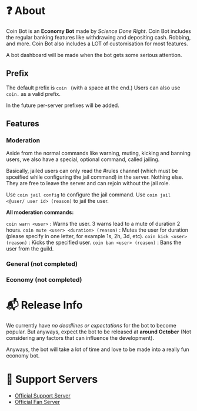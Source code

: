 # ❓ About

Coin Bot is an **Economy Bot** made by *Science Done Right*. Coin Bot includes the regular banking features like withdrawing and depositing cash. Robbing, and more.
Coin Bot also includes a LOT of customisation for most features.

A bot dashboard will be made when the bot gets some serious attention.

## Prefix

The default prefix is `coin `  (with a space at the end.) Users can also use `coin.` as a valid prefix.

In the future per-server prefixes will be added.

## Features

### Moderation

Aside from the normal commands like warning, muting, kicking and banning users, we also have a special, optional command, called jailing.

Basically, jailed users can only read the #rules channel (which must be spceified while configuring the jail command) in the server. Nothing else. They are free to leave the server and can rejoin without the jail role.

Use `coin jail config` to configure the jail command.
Use `coin jail <@user/ user id> (reason)` to jail the user.

**All moderation commands:**

`coin warn <user>` : Warns the user. 3 warns lead to a mute of duration 2 hours.
`coin mute <user> <duration> (reason)` : Mutes the user for duration (please specify in one letter, for example 1s, 2h, 3d, etc).
`coin kick <user> (reason)` : Kicks the specified user.
`coin ban <user> (reason)` : Bans the user from the guild.

### General (not completed)
### Economy (not completed)

# 📬 Release Info

We currently have *no deadlines or expectations* for the bot to become popular. But anyways, expect the bot to be released at **around October** (Not considering any factors that can influence the development).

Anyways, the bot will take a lot of time and love to be made into a really fun economy bot.

# 💬 Support Servers

- [Official Support Server](https://discord.gg/pbRcTvvCed)
- [Official Fan Server](https://discord.gg/cBRpmW2Csh)